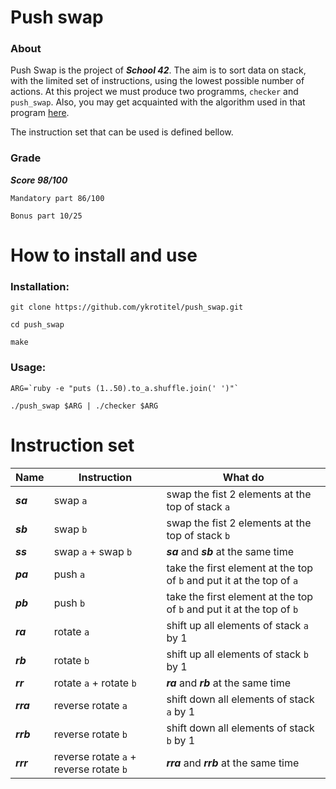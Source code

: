 # Push swap

### About
Push Swap is the project of ***School 42***. The aim is to sort data on stack, with the limited set of instructions, using the lowest possible number of actions.
At this project we must produce two programms, `checker` and `push_swap`. Also, you may get acquainted with the algorithm used in that program [here](https://medium.com/@jamierobertdawson/push-swap-the-least-amount-of-moves-with-two-stacks-d1e76a71789a).

The instruction set that can be used is defined bellow.

### Grade


***Score 98/100***

```
Mandatory part 86/100

Bonus part 10/25
```

# How to install and use #

### Installation:
```
git clone https://github.com/ykrotitel/push_swap.git

cd push_swap

make
```

### Usage:
```
ARG=`ruby -e "puts (1..50).to_a.shuffle.join(' ')"`

./push_swap $ARG | ./checker $ARG
```

# Instruction set

Name	| Instruction			| What do
--------|-----------------------|----------------------------------------------
***sa***	| swap `a`				| swap the fist 2 elements at the top of stack `a`
***sb***	| swap `b`				| swap the fist 2 elements at the top of stack `b`
***ss***	| swap `a` + swap `b`		| ***sa*** and ***sb*** at the same time
***pa***	| push `a`				| take the first element at the top of `b` and put it at the top of `a`
***pb***	| push `b`				| take the first element at the top of `b` and put it at the top of `b`
***ra***	| rotate `a`				|  shift up all elements of stack `a` by 1
***rb***	| rotate `b`				|  shift up all elements of stack `b` by 1
***rr***	| rotate `a` + rotate `b`	| ***ra*** and ***rb*** at the same time
***rra***	| reverse rotate `a`		| shift down all elements of stack `a` by 1
***rrb***	| reverse rotate `b`		| shift down all elements of stack `b` by 1
***rrr***	| reverse rotate `a` + reverse rotate `b`	| ***rra*** and ***rrb*** at the same time
